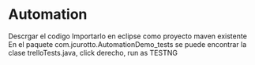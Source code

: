 # Automation
Descrgar el codigo
Importarlo en eclipse como proyecto maven existente
En el paquete com.jcurotto.AutomationDemo_tests se puede encontrar la clase trelloTests.java, click derecho, run as TESTNG
